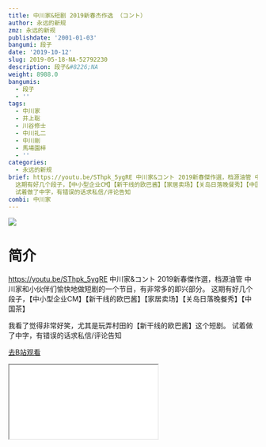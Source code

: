 ```yaml
---
title: 中川家&短剧 2019新春杰作选 （コント）
author: 永远的新规
zmz: 永远的新规
publishdate: '2001-01-03'
bangumi: 段子
date: '2019-10-12'
slug: 2019-05-18-NA-52792230
description: 段子&#8226;NA
weight: 8988.0
bangumis:
  - 段子
  - ''
tags:
  - 中川家
  - 井上聡
  - 川谷修士
  - 中川礼二
  - 中川剛
  - 馬場園梓
  - ''
categories:
  - 永远的新规
brief: https://youtu.be/SThpk_5ygRE 中川家&コント 2019新春傑作選，档源油管 中川家和小伙伴们愉快地做短剧的一个节目，有非常多的即兴部分。
  这期有好几个段子，【中小型企业CM】【新干线的欧巴酱】【家居卖场】【关岛日落晚餐秀】【中国茶】 我看了觉得非常好笑，尤其是玩弄村田的【新干线的欧巴酱】这个短剧。
  试着做了中字，有错误的话求私信/评论告知
combi: 中川家
---
```

![](https://raw.githubusercontent.com/tcgriffith/owaraisite/master/static/tmpimg/9a5a32d1426117dfc11244031dd6b06e0dcfb325.jpg.480.jpg)
# 简介  
https://youtu.be/SThpk_5ygRE
中川家&コント 2019新春傑作選，档源油管
中川家和小伙伴们愉快地做短剧的一个节目，有非常多的即兴部分。
这期有好几个段子，【中小型企业CM】【新干线的欧巴酱】【家居卖场】【关岛日落晚餐秀】【中国茶】

我看了觉得非常好笑，尤其是玩弄村田的【新干线的欧巴酱】这个短剧。
试着做了中字，有错误的话求私信/评论告知  

[去B站观看](https://www.bilibili.com/video/av52792230/)
<div class ="resp-container"><iframe class="testiframe" src="//player.bilibili.com/player.html?aid=52792230"", scrolling="no", allowfullscreen="true" > </iframe></div> 
